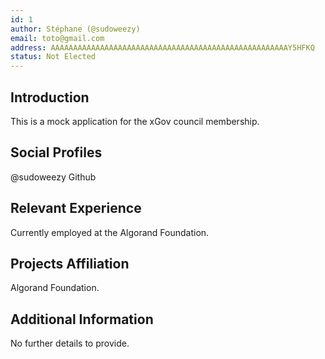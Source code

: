 ```yaml
---
id: 1
author: Stéphane (@sudoweezy)
email: toto@gmail.com
address: AAAAAAAAAAAAAAAAAAAAAAAAAAAAAAAAAAAAAAAAAAAAAAAAAAAAAY5HFKQ
status: Not Elected
---
```


## Introduction

This is a mock application for the xGov council membership.

## Social Profiles

@sudoweezy Github

## Relevant Experience

Currently employed at the Algorand Foundation.

## Projects Affiliation

Algorand Foundation.

## Additional Information

No further details to provide.
